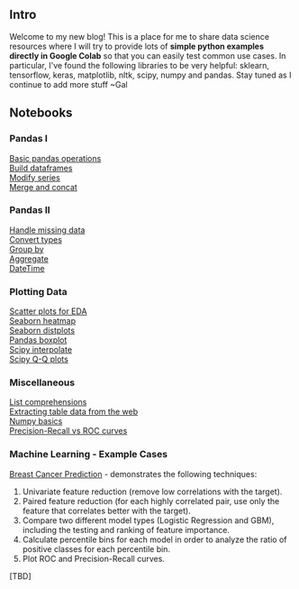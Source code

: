 <!-- Global site tag (gtag.js) - Google Analytics -->
<script async src="https://www.googletagmanager.com/gtag/js?id=UA-123065321-1"></script>
<script>
  window.dataLayer = window.dataLayer || [];
  function gtag(){dataLayer.push(arguments);}
  gtag('js', new Date());

  gtag('config', 'UA-123065321-1');
</script>

## Intro
Welcome to my new blog! This is a place for me to share data science resources where I will try to provide lots of **simple python examples directly in Google Colab** so that you can easily test common use cases. In particular, I've found the following libraries to be very helpful: sklearn, tensorflow, keras, matplotlib, nltk, scipy, numpy and pandas. Stay tuned as I continue to add more stuff ~Gal

## Notebooks

### Pandas I
<a href="https://colab.research.google.com/github/gal-a/blog/blob/master/docs/notebooks/pandas/pandas_basic_operations.ipynb" target="_blank">Basic pandas operations</a>  
<a href="https://colab.research.google.com/github/gal-a/blog/blob/master/docs/notebooks/pandas/pandas_build_dataframes.ipynb" target="_blank">Build dataframes</a>  
<a href="https://colab.research.google.com/github/gal-a/blog/blob/master/docs/notebooks/pandas/pandas_modify_series.ipynb" target="_blank">Modify series</a>  
<a href="https://colab.research.google.com/github/gal-a/blog/blob/master/docs/notebooks/pandas/pandas_merge_concat.ipynb" target="_blank">Merge and concat</a>  

### Pandas II
<a href="https://colab.research.google.com/github/gal-a/blog/blob/master/docs/notebooks/pandas/pandas_handle_missing_data.ipynb" target="_blank">Handle missing data</a>  
<a href="https://colab.research.google.com/github/gal-a/blog/blob/master/docs/notebooks/pandas/pandas_convert_types.ipynb" target="_blank">Convert types</a>   
<a href="https://colab.research.google.com/github/gal-a/blog/blob/master/docs/notebooks/pandas/pandas_groupby.ipynb.ipynb" target="_blank">Group by</a>  
<a href="https://colab.research.google.com/github/gal-a/blog/blob/master/docs/notebooks/pandas/pandas_agg.ipynb" target="_blank">Aggregate</a>  
<a href="https://colab.research.google.com/github/gal-a/blog/blob/master/docs/notebooks/pandas/pandas_datetime.ipynb" target="_blank">DateTime</a>  

### Plotting Data
<a href="https://colab.research.google.com/github/gal-a/blog/blob/master/docs/notebooks/plot/plot_scatter_for_EDA.ipynb" target="_blank">Scatter plots for EDA</a>  
<a href="https://colab.research.google.com/github/gal-a/blog/blob/master/docs/notebooks/plot/plot_seaborn_heatmap.ipynb" target="_blank">Seaborn heatmap</a>  
<a href="https://colab.research.google.com/github/gal-a/blog/blob/master/docs/notebooks/plot/plot_seaborn_distplots.ipynb" target="_blank">Seaborn distplots</a>  
<a href="https://colab.research.google.com/github/gal-a/blog/blob/master/docs/notebooks/plot/plot_boxplot.ipynb" target="_blank">Pandas boxplot</a>  
<a href="https://colab.research.google.com/github/gal-a/blog/blob/master/docs/notebooks/plot/plot_interpolate.ipynb" target="_blank">Scipy interpolate</a>  
<a href="https://colab.research.google.com/github/gal-a/blog/blob/master/docs/notebooks/plot/plot_quantile_quantile_plots.ipynb" target="_blank">Scipy Q-Q plots</a>  

### Miscellaneous
<a href="https://colab.research.google.com/github/gal-a/blog/blob/master/docs/notebooks/misc/list_comprehensions.ipynb" target="_blank">List comprehensions</a>  
<a href="https://colab.research.google.com/github/gal-a/blog/blob/master/docs/notebooks/misc/html_extracting_table_data.ipynb" target="_blank">Extracting table data from the web</a>  
<a href="https://colab.research.google.com/github/gal-a/blog/blob/master/docs/notebooks/misc/numpy_basics.ipynb" target="_blank">Numpy basics</a>  
<a href="https://colab.research.google.com/github/gal-a/blog/blob/master/docs/notebooks/sklearn/sklearn_precision_recall_vs_roc_curves.ipynb" target="_blank">Precision-Recall vs ROC curves</a>  

### Machine Learning - Example Cases
<a href="https://colab.research.google.com/github/gal-a/blog/blob/master/docs/notebooks/sklearn/sklearn_logistic_regression_vs_gbm.ipynb" target="_blank">Breast Cancer Prediction</a>  - demonstrates the following techniques:
1. Univariate feature reduction (remove low correlations with the target).
2. Paired feature reduction (for each highly correlated pair, use only the feature that correlates better with the target).
3. Compare two different model types (Logistic Regression and GBM), including the testing and ranking of feature importance.
4. Calculate percentile bins for each model in order to analyze the ratio of positive classes for each percentile bin.
5. Plot ROC and Precision-Recall curves.

[TBD]